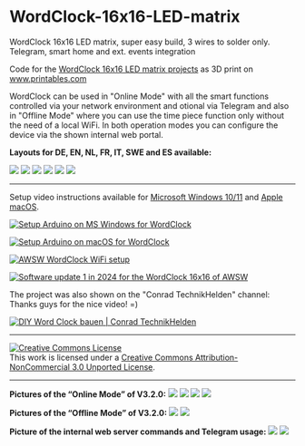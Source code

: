 # WordClock-16x16-LED-matrix

WordClock 16x16 LED matrix, super easy build, 3 wires to solder only. Telegram, smart home and ext. events integration

Code for the <a href="https://www.printables.com/de/search/models?q=WordClock%2016x16%20@awsw&ctx=models">WordClock 16x16 LED matrix projects</a> as 3D print on <a href="https://www.printables.com">www.printables.com</a>


WordClock can be used in "Online Mode" with all the smart functions controlled via your network environment and otional via Telegram and also in "Offline Mode" where you can use the time piece function only without the need of a local WiFi. In both operation modes you can configure the device via the shown internal web portal.

**Layouts for DE, EN, NL, FR, IT, SWE and ES available:**

<img src="./Images/WordClock_DE_EN.png">
<img src="./Images/WordClock_NL.jpg">
<img src="./Images/WordClock_FR.jpg">
<img src="./Images/WordClock_IT.png">
<img src="./Images/WordClock_SWE.png">
<img src="./Images/WordClock_ES.png">

<hr>


Setup video instructions available for <a href="https://www.youtube.com/watch?v=BrVKY1sfZgI">Microsoft Windows 10/11</a> and <a href="https://www.youtube.com/watch?v=GptDFKhga0k">Apple macOS</a>.

[![Setup Arduino on MS Windows for WordClock](http://img.youtube.com/vi/BrVKY1sfZgI/0.jpg)](http://www.youtube.com/watch?v=BrVKY1sfZgI "Setup Arduino on MS Windows for WordClock")


[![Setup Arduino on macOS for WordClock](http://img.youtube.com/vi/GptDFKhga0k/0.jpg)](http://www.youtube.com/watch?v=GptDFKhga0k "Setup Arduino on macOS for WordClock")


[![AWSW WordClock WiFi setup](http://img.youtube.com/vi/RMOl2nNKyl0/0.jpg)](http://www.youtube.com/watch?v=RMOl2nNKyl0 "AWSW WordClock WiFi setup")


[![Software update 1 in 2024 for the WordClock 16x16 of AWSW](http://img.youtube.com/vi/SD_I2_AQJU0/0.jpg)](http://www.youtube.com/watch?v=SD_I2_AQJU0 "Software update 1 in 2024 for the WordClock 16x16 of AWSW")


The project was also shown on the "Conrad TechnikHelden" channel: Thanks guys for the nice video! =)

[![DIY Word Clock bauen | Conrad TechnikHelden](http://img.youtube.com/vi/djyEdhgWDTk/0.jpg)](http://www.youtube.com/watch?v=djyEdhgWDTk "DIY Word Clock bauen | Conrad TechnikHelden")


<hr>


<a rel="license" href="http://creativecommons.org/licenses/by-nc/3.0/"><img alt="Creative Commons License" style="border-width:0" src="https://i.creativecommons.org/l/by-nc/3.0/88x31.png" /></a><br />This work is licensed under a <a rel="license" href="http://creativecommons.org/licenses/by-nc/3.0/">Creative Commons Attribution-NonCommercial 3.0 Unported License</a>.


<hr>


**Pictures of the “Online Mode” of V3.2.0:** 
<img src="./Images/IMG_0245.jpg">
<img src="./Images/IMG_0246.jpg">
<img src="./Images/IMG_0247.jpg">
<img src="./Images/IMG_0248.jpg">



**Pictures of the “Offline Mode” of V3.2.0:**
<img src="./Images/IMG_0243.jpg">
<img src="./Images/IMG_0244.jpg">



**Picture of the internal web server commands and Telegram usage:**
<img src="./Images/IMG_2836.png">
<img src="./Images/WordClock_web4.JPG">

